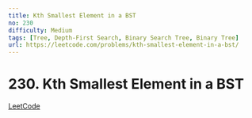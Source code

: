 ```yaml
---
title: Kth Smallest Element in a BST
no: 230
difficulty: Medium
tags: [Tree, Depth-First Search, Binary Search Tree, Binary Tree]
url: https://leetcode.com/problems/kth-smallest-element-in-a-bst/
---
```


# 230. Kth Smallest Element in a BST

[LeetCode](https://leetcode.com/problems/kth-smallest-element-in-a-bst/)

